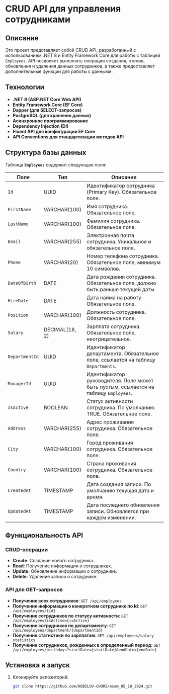 # CRUD API для управления сотрудниками

## Описание

Это проект представляет собой CRUD API, разработанный с использованием .NET 8 и Entity Framework Core для работы с таблицей `Employees`. API позволяет выполнять операции создания, чтения, обновления и удаления данных сотрудников, а также предоставляет дополнительные функции для работы с данными.

## Технологии

- **.NET 8 (ASP.NET Core Web API)**
- **Entity Framework Core (EF Core)**
- **Dapper (для SELECT-запросов)**
- **PostgreSQL (для хранения данных)**
- **Асинхронное программирование**
- **Dependency Injection (DI)**
- **Fluent API для конфигурации EF Core**
- **API Conventions для стандартизации методов API**

## Структура базы данных

Таблица **`Employees`** содержит следующие поля:

| Поле          | Тип                | Описание                                                                                       |
|---------------|--------------------|-----------------------------------------------------------------------------------------------|
| `Id`          | UUID               | Идентификатор сотрудника (Primary Key). Обязательное поле.                                    |
| `FirstName`   | VARCHAR(100)       | Имя сотрудника. Обязательное поле.                                                           |
| `LastName`    | VARCHAR(100)       | Фамилия сотрудника. Обязательное поле.                                                        |
| `Email`       | VARCHAR(255)       | Электронная почта сотрудника. Уникальное и обязательное поле.                               |
| `Phone`       | VARCHAR(20)        | Номер телефона сотрудника. Обязательное поле, минимум 10 символов.                           |
| `DateOfBirth` | DATE               | Дата рождения сотрудника. Обязательное поле, должно быть раньше текущей даты.                |
| `HireDate`    | DATE               | Дата найма на работу. Обязательное поле.                                                     |
| `Position`    | VARCHAR(100)       | Должность сотрудника. Обязательное поле.                                                     |
| `Salary`      | DECIMAL(18, 2)     | Зарплата сотрудника. Обязательное поле, неотрицательное.                                    |
| `DepartmentId`| UUID               | Идентификатор департамента. Обязательное поле, ссылается на таблицу `Departments`.           |
| `ManagerId`   | UUID               | Идентификатор руководителя. Поле может быть пустым, ссылается на таблицу `Employees`.        |
| `IsActive`    | BOOLEAN            | Статус активности сотрудника. По умолчанию TRUE. Обязательное поле.                         |
| `Address`     | VARCHAR(255)       | Адрес проживания сотрудника. Обязательное поле.                                             |
| `City`        | VARCHAR(100)       | Город проживания сотрудника. Обязательное поле.                                             |
| `Country`     | VARCHAR(100)       | Страна проживания сотрудника. Обязательное поле.                                            |
| `CreatedAt`   | TIMESTAMP          | Дата создания записи. По умолчанию текущая дата и время.                                    |
| `UpdatedAt`   | TIMESTAMP          | Дата последнего обновления записи. Обновляется при каждом изменении.                         |

## Функциональность API

### CRUD-операции

- **Create**: Создание нового сотрудника.
- **Read**: Получение информации о сотрудниках.
- **Update**: Обновление информации о сотруднике.
- **Delete**: Удаление записи о сотруднике.

### API для GET-запросов

- **Получение всех сотрудников**: `GET /api/employees`
- **Получение информации о конкретном сотруднике по Id**: `GET /api/employees/{id}`
- **Получение сотрудников по статусу активности**: `GET /api/employees?isActive={isActive}`
- **Получение сотрудников по департаменту**: `GET /api/employees/department/{departmentId}`
- **Получение статистики по зарплатам**: `GET /api/employees/salary-statistics`
- **Получение сотрудников, рожденных в определенный период**: `GET /api/employees/birthdays?startDate={startDate}&endDate={endDate}`


## Установка и запуск

1. Клонируйте репозиторий:

   ```bash
   git clone https://github.com/KOBILOV-CHORI/exam_05_10_2024.git
